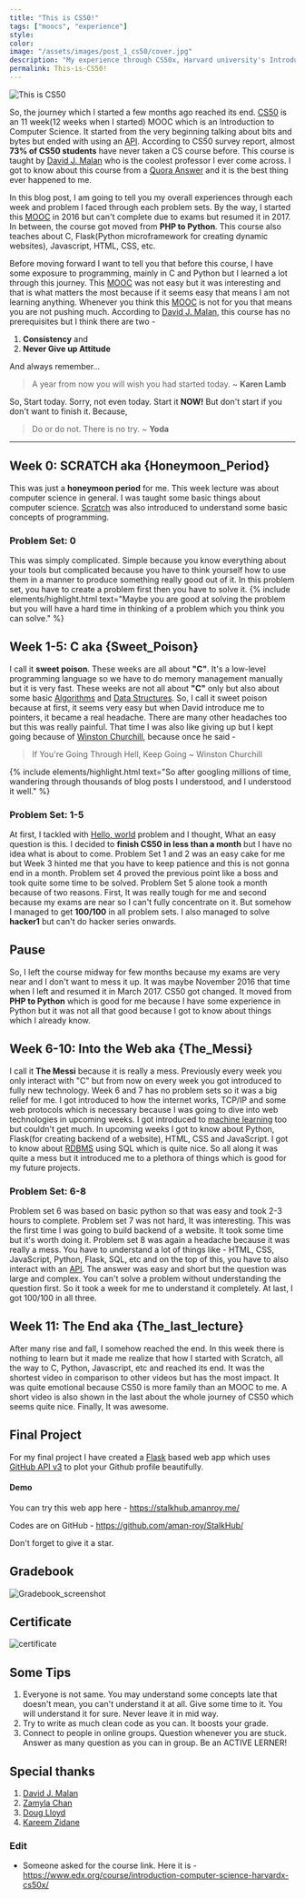 ```yaml
---
title: "This is CS50!"
tags: ["moocs", "experience"]
style:
color:
image: "/assets/images/post_1_cs50/cover.jpg"
description: "My experience through CS50x, Harvard university's Introduction to computer Science."
permalink: This-is-CS50!
---
```


![This is CS50]({{site.baseurl}}/assets/images/post_1_cs50/cover.jpg)

So, the journey which I started a few months ago reached its end. [CS50](https://www.edx.org/course/introduction-computer-science-harvardx-cs50x) is an 11 week(12 weeks when I started) MOOC which is an Introduction to Computer Science. It started from the very beginning talking about bits and bytes but ended with using an [API](https://en.wikipedia.org/wiki/Application_programming_interface). According to CS50 survey report, almost **73% of CS50 students** have never taken a CS course before. This course is taught by [David J. Malan](http://cs.harvard.edu/malan/) who is the coolest professor I ever come across. I got to know about this course from a [Quora Answer](https://www.quora.com/What-are-some-of-the-best-ways-to-learn-programming/answer/Rounak-Banik) and it is the best thing ever happened to me.

In this blog post, I am going to tell you my overall experiences through each week and problem I faced through each problem sets. By the way, I started this [MOOC](https://en.wikipedia.org/wiki/Massive_open_online_course) in 2016 but can't complete due to exams but resumed it in 2017. In between, the course got moved from **PHP to Python**. This course also teaches about C, Flask(Python microframework for creating dynamic websites), Javascript, HTML, CSS, etc.

Before moving forward I want to tell you that before this course, I have some exposure to programming, mainly in C and Python but I learned a lot through this journey. This [MOOC](https://en.wikipedia.org/wiki/Massive_open_online_course) was not easy but it was interesting and that is what matters the most because if it seems easy that means I am not learning anything. Whenever you think this [MOOC](https://en.wikipedia.org/wiki/Massive_open_online_course) is not for you that means you are not pushing much. According to [David J. Malan](http://cs.harvard.edu/malan/), this course has no prerequisites but I think there are two -

1. **Consistency** and
2. **Never Give up Attitude**

And always remember...

> A year from now you will wish you had started today. ~ **Karen Lamb**

So, Start today. Sorry, not even today. Start it **NOW!** But don't start if you don't want to finish it. Because,

> Do or do not. There is no try. ~ **Yoda**

---

## Week 0: SCRATCH aka {Honeymoon_Period}

This was just a **honeymoon period** for me. This week lecture was about computer science in general. I was taught some basic things about computer science. [Scratch](https://scratch.mit.edu/) was also introduced to understand some basic concepts of programming.

### Problem Set: 0

This was simply complicated. Simple because you know everything about your tools but complicated because you have to think yourself how to use them in a manner to produce something really good out of it. In this problem set, you have to create a problem first then you have to solve it. {% include elements/highlight.html text="Maybe you are good at solving the problem but you will have a hard time in thinking of a problem which you think you can solve." %}

## Week 1-5: C aka {Sweet_Poison}

I call it **sweet poison**. These weeks are all about **"C"**. It's a low-level programming language so we have to do memory management manually but it is very fast. These weeks are not all about **"C"** only but also about some basic [Algorithms](https://en.wikipedia.org/wiki/Algorithm) and [Data Structures](https://en.wikipedia.org/wiki/Data_structure). So, I call it sweet poison because at first, it seems very easy but when David introduce me to pointers, it became a real headache. There are many other headaches too but this was really painful. That time I was also like giving up but I kept going because of [Winston Churchill](https://en.wikipedia.org/wiki/Winston_Churchill), because once he said -

> If You're Going Through Hell, Keep Going ~ Winston Churchill

{% include elements/highlight.html text="So after googling millions of time, wandering through thousands of blog posts I understood, and I understood it well." %}

### Problem Set: 1-5

At first, I tackled with [Hello, world](http://docs.cs50.net/problems/hello/hello.html) problem and I thought, What an easy question is this. I decided to **finish CS50 in less than a month** but I have no idea what is about to come. Problem Set 1 and 2 was an easy cake for me but Week 3 hinted me that you have to keep patience and this is not gonna end in a month. Problem set 4 proved the previous point like a boss and took quite some time to be solved. Problem Set 5 alone took a month because of two reasons. First, It was really tough for me and second because my exams are near so I can't fully concentrate on it. But somehow I managed to get **100/100** in all problem sets. I also managed to solve **hacker1** but can't do hacker series onwards.

## Pause

So, I left the course midway for few months because my exams are very near and I don't want to mess it up. It was maybe November 2016 that time when I left and resumed it in March 2017. CS50 got changed. It moved from **PHP to Python** which is good for me because I have some experience in Python but it was not all that good because I got to know about things which I already know.

## Week 6-10: Into the Web aka {The_Messi}

I call it **The Messi** because it is really a mess. Previously every week you only interact with "C" but from now on every week you got introduced to fully new technology. Week 6 and 7 has no problem sets so it was a big relief for me. I got introduced to how the internet works, TCP/IP and some web protocols which is necessary because I was going to dive into web technologies in upcoming weeks. I got introduced to [machine learning](https://en.wikipedia.org/wiki/Machine_learning) too but couldn't get much. In upcoming weeks I got to know about Python, Flask(for creating backend of a website), HTML, CSS and JavaScript. I got to know about [RDBMS](https://en.wikipedia.org/wiki/Relational_database_management_system) using SQL which is quite nice. So all along it was quite a mess but it introduced me to a plethora of things which is good for my future projects.

### Problem Set: 6-8

Problem set 6 was based on basic python so that was easy and took 2-3 hours to complete. Problem set 7 was not hard, It was interesting. This was the first time I was going to build backend of a website. It took some time but it's worth doing it. Problem set 8 was again a headache because it was really a mess. You have to understand a lot of things like - HTML, CSS, JavaScript, Python, Flask, SQL, etc and on the top of this, you have to also interact with an [API](https://en.wikipedia.org/wiki/Application_programming_interface). The answer was easy and short but the question was large and complex. You can't solve a problem without understanding the question first. So it took a week for me to understand it completely. At last, I got 100/100 in all three.

## Week 11: The End aka {The_last_lecture}

After many rise and fall, I somehow reached the end. In this week there is nothing to learn but it made me realize that how I started with Scratch, all the way to C, Python, Javascript, etc and reached its end. It was the shortest video in comparison to other videos but has the most impact. It was quite emotional because CS50 is more family than an MOOC to me. A short video is also shown in the last about the whole journey of CS50 which seems quite nice. Finally, It was awesome.

## Final Project

For my final project I have created a [Flask](http://flask.pocoo.org) based web app which uses [GitHub API v3](https://developer.github.com/v3) to plot your Github profile beautifully.

#### Demo

You can try this web app here - <https://stalkhub.amanroy.me/>

Codes are on GitHub - <https://github.com/aman-roy/StalkHub/>

Don't forget to give it a star.

## Gradebook

![Gradebook_screenshot]({{site.baseurl}}/assets/images/post_1_cs50/Aman_Gradebook_screenshot.png)

## Certificate

![certificate]({{site.baseurl}}/assets/images/post_1_cs50/cs50_certificate.jpg)

## Some Tips

1. Everyone is not same. You may understand some concepts late that doesn't mean, you can't understand it at all. Give some time to it. You will understand it for sure. Never leave it in mid way.
2. Try to write as much clean code as you can. It boosts your grade.
3. Connect to people in online groups. Question whenever you are stuck. Answer as many question as you can in group. Be an ACTIVE LERNER!

## Special thanks

1. [David J. Malan](http://cs.harvard.edu/malan/)
2. [Zamyla Chan](https://twitter.com/zamylachan)
3. [Doug Lloyd](https://www.facebook.com/douglaslloyd)
4. [Kareem Zidane](https://www.facebook.com/kzidane2)

### Edit

- Someone asked for the course link. Here it is - <https://www.edx.org/course/introduction-computer-science-harvardx-cs50x/>
